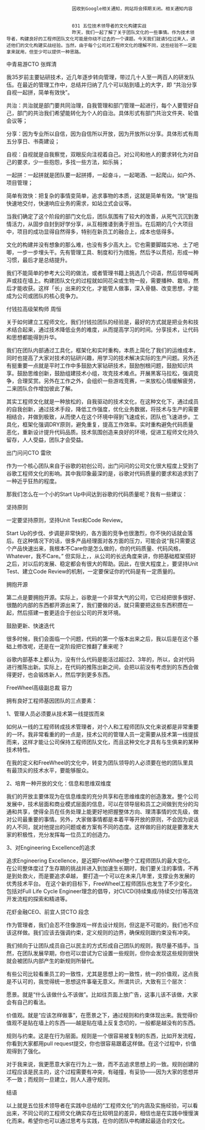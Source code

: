 
                            
                            因收到Google相关通知，网站将会择期关闭。相关通知内容
                            
                            
                            031 五位技术领导者的文化构建实战
                            昨天，我们一起了解了关于团队文化的一些事情。作为技术领导者，构建良好的工程师团队文化可能是你绕不过去的一个课题。今天我们就请5位过来人，讲述他们的文化构建实战经验。当然，由于每个公司对工程师文化的理解不同，这些经验不一定能拿来就用，但至少可以提供一种思路。

中青易游CTO 张辉清

我35岁前主要钻研技术，近几年逐步转向管理，带过几十人至一两百人的研发队伍。在最近的管理工作中，总结并归纳了几个可以贴到墙上的大字，即 “共治分享自视一起拼，简单有效快”。

共治：共治就是部门要共同治理，自我管理和部门管理一起进行，每个人要管好自己，部门的共治我们希望能转化为个人的自治。具体形式有部门共治文件夹、轮值会议等；

分享：因为专业所以自信，因为自信所以开放，因为开放所以分享。具体形式有周五分享日、书斋建设；

自视：自视就是自我察觉，双眼反向注视着自己。对公司和他人的要求转化为对自己的要求，少一些抱怨，多找一些方法，如乐捐；

一起拼：一起拼就是团队要一起拼搏，一起奋斗，一起喝酒、一起爬山，如户外、项目管理；

简单有效快：把复杂的事情变简单，追求事物的本质，这就是简单有效。“快”是指快速地交付，快速响应业务的需求，如站立式会议等。

当我们确定了这个阶段的部门文化后，团队氛围有了较大的改善，从死气沉沉到激情活力，从固步自封到好学分享，从互相推诿到勇于担当。在后期的几个大项目中，项目的成功显得自然得多，特别在新员工的融合上，成本也低得多。

文化的构建并没有想象的那么难，也没有多少高大上。它也需要脚踏实地、土了吧唧，一步一步埋头干。先有管理工具、制度和行为措施，然后予以贯彻，形成一种习惯，最后才是总结提升。

我们不能简单的参考大公司的做法，或者管理书籍上挑选几个词语，然后领导喊两声或挂在墙上。构建团队文化的过程就如同花朵或生物一般，需要播种、栽培，然后才能收获。这样「长」出来的文化，才能管人做事，深入骨髓、改变思想，才能成为公司或团队的核心竞争力。

付钱拉高级架构师 周恒

关于如何建立工程师文化，我们付钱拉团队的经验是，最好的方式就是把业务和技术结合起来，通过技术降低业务的难度，从而提高学习的时间。分享技术，让代码和思想都能得到升华。

我们在团队内部通过工具化，框架化和实时重构，本质上简化了我们的运维成本，同时也提高了大家对技术的钻研兴趣，用学习的技术解决实际的生产问题。另外还有挺重要一点就是平时工作中多鼓励大家钻研技术，鼓励刨根问题，鼓励知识共享。鼓励思维创新，鼓励组建技术小组，攻克技术难点。开展黑客马拉松，强调竞争，合理奖赏。另外在工作之外，会组织一些游戏竞赛，一来放松心情缓解疲劳，二来团队合作增加彼此了解。

其实工程师文化就是一种放松的，自我驱动的技术文化，在这种文化下，通过成员的自我创新，通过技术手段，降低工作强度，优化业务数据，将技术与生产的需要相结合，并做到极致，从而使人在这个环境中得到飞速成长，团队也飞速进步。工具化，框架化强调DRY原则，避免重复，提高工作效率。实时重构避免代码质量恶化，重新设计提升代码品质。技术氛围创造来良好的环境，促进工程师文化持久留存，人人受益，团队才会受益。

出门问问CTO 雷欣

作为一个核心团队来自于谷歌的初创公司，出门问问的公司文化很大程度上受到了谷歌工程师文化的影响。其中我印象最深的是，谷歌对代码质量的要求和追求到了一种近乎狂热的程度。

那我们怎么在一个小的Start Up中间达到谷歌的代码质量呢？我有一些建议：


坚持原则


一定要坚持原则，坚持Unit Test和Code Review。

Start Up的步伐、步调是非常快的，各方面的竞争也很激烈，你不快的话就会落后。在这种情况下的话，很多产品经理面对各方面的压力，可能会说“我只需要这个产品快速出来，我根本不Care你是怎么做的，你的代码质量、代码风格，Whatever，我不Care。”
但实际上，，从公司的长远角度来讲，你把基础框架搭好之后，对以后的发展、稳定都会有很大的帮助。因此，在很大程度上，要坚持Unit Test、建立Code Review的机制，一定要保证你的代码是有一定质量的。


拥抱开源


第二点是要拥抱开源。实际上，谷歌是一个非常大气的公司，它已经把很多很好、很酷的内部的东西都开源出来了，我们要做的话，就只需要把这些东西积攒在一起，然后搭建一套更适合于创业公司的开发环境。


鼓励更新、快速迭代


很多时候，我们会面临一个问题，代码的第一个版本出来之后，我以后是在这个基础上修改呢，还是在一定阶段把它推翻了重来呢？

谷歌内部基本上都认为，没有什么代码是能活过超过2、3年的，所以，会对代码进行推陈出新。实际上，在代码的推陈出新之间，会把以前没有考虑到的东西会做得更好，也会锻炼新人，然后学到更多东西。

FreeWheel高级副总裁 容力

拥有良好工程师基因团队的三点要素：

1、管理人员必须要从技术第一线提拔而来

如何从一线的工程师转成技术管理者，对个人和工程师团队文化来说都是非常重要的一环。我非常看重的的一点是，技术公司的管理人员一定需要从技术第一线提拔而来，这样才能让公司保持工程师团队文化，而且这种文化才具有与生俱来的某种技术特性。

在我的定义和FreeWheel的文化中，转变为团队领导的人必须要在他的团队里具有最顶尖的技术水平，要能够服众。

2、培育一种开放的文化：信息和思维双维度

我们的开放主要体现为在信息维度的充分共享和在思维维度的创造激发。整个公司发展中，技术层面和商业模式层面的信息，可以在领导层和员工之间做到充分的沟通和共享，使得全员在任务处理上能更好地把握整体方向、理清事情的优先级，做对公司最重要的事情。另外，大家做事情都是本着平等开放的原则，不会因为说话的人不同，就对他提出的问题或者方案有不同的态度。这样做的目的就是要激发大家的积极性，充分发挥每一位员工的创造力。

3、对Engineering Excellence的追求

追求Engineering Excellence，是近期FreeWheel整个工程师团队的最大变化。在公司整体度过了生存期的挑战并进入到加速生长期时，我们要关注的事情，不再是到处救火，而是要追求卓越， 要打造一个可以在未来几年里，支撑业务发展的优秀技术平台。 在这个新的目标下，FreeWheel工程师团队也发生了不少变化，包括对Full Life Cycle Engineer理念的倡导，对CI/CD(持续集成/持续交付)等高效开发流程的探索和精进等。

花虾金融CEO、前宜人贷CTO 段念

作为管理者，我们会忍不住像游戏一样去设计规则，但这是不可能的，我们也不应该这样做。我们应该去强调约束，定义规则的边界，确保规则跟约束没有冲突。

我们倾向于让团队成员自己以民主的方式形成自己团队的规则，我尽量不插手。当然，在团队发展早期，你也可以尝试为它设置一些规则，但你会发现这些规则很快就会被团队内部产生的新规则所替代。

有些公司比较看重员工的一致性，尤其是思想上的一致性，统一的价值观，这点我是不认可的，我觉得统一思想这件事毫无意义。所谓共识，大致有三个层次：

愿景。就是“什么该做什么不该做”。比如往页面上放广告，这事儿该不该做，大家会有自己的看法。

价值观。就是“应该怎样做事”，在愿景之下，通过规则和约束体现出来。我觉得价值观不是贴在墙上的东西——越是贴在墙上反复念叨的，一般都是越没有的东西。

规则与约束。这是在行为层面。规则是一个很容易被复制的东西，比如开发流程，你看到大家都用pull request提交，你也很容易跟着这样做。在这个过程中，价值观得到了强化。

对于我来说，我更愿意大家在行为上一致，而不去追求思想上的一致。规则创建的过程应该是民主的，这个过程需要有冲突，有碰撞，有妥协——因为大家的思想并不一致；而规则一旦建立，则人人遵守规则。

结语

以上就是五位技术领导者在实践中总结的“工程师文化”的内涵及实施经验，可以看出来，不同公司的工程师文化确实存在比较明显的差异，相信也是在实践中慢慢演化而来。希望你也可以通过思考与实践，在你的团队中构建起最适合的文化。

                        
                        
                            